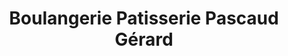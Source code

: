 ---
title: "Boulangerie Patisserie Pascaud Gérard"
url: /angouleme/boulangerie-patisserie-pascaud-gerard/
shop: boulangerie
---